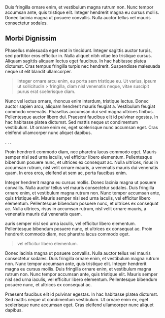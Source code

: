 Duis fringilla ornare enim, et vestibulum magna rutrum non. Nunc tempor accumsan ante, quis tristique elit. Integer hendrerit magna eu cursus mollis. Donec lacinia magna ut posuere convallis. Nulla auctor tellus vel mauris consectetur sodales.

## Morbi Dignissim

Phasellus malesuada eget erat in tincidunt. Integer sagittis auctor turpis, sed porttitor eros efficitur in. Nulla aliquet nibh vitae leo tristique cursus. Aliquam sagittis aliquam lectus eget faucibus. In hac habitasse platea dictumst. Cras tempus fringilla turpis nec hendrerit. Suspendisse malesuada neque ut elit blandit ullamcorper.

> Integer ornare arcu enim, eu porta sem tristique eu. Ut varius, ipsum ut sollicitudin > fringilla, diam nisl venenatis neque, vitae suscipit purus erat scelerisque diam.

Nunc vel lectus ornare, rhoncus enim interdum, tristique lectus. Donec auctor sapien arcu, aliquam hendrerit mauris feugiat a. Vestibulum feugiat commodo venenatis. Phasellus accumsan dui sed magna ultrices finibus. Pellentesque auctor libero dui. Praesent faucibus elit id pulvinar egestas. In hac habitasse platea dictumst. Sed mattis neque ut condimentum vestibulum. Ut ornare enim ex, eget scelerisque nunc accumsan eget. Cras eleifend ullamcorper nunc aliquet dapibus.

. . .

Proin hendrerit commodo diam, nec pharetra lacus commodo eget. Mauris semper nisl sed urna iaculis, vel efficitur libero elementum. Pellentesque bibendum posuere nunc, et ultrices ex consequat ac. Nulla ultrices, risus in accumsan rutrum, nisl velit ornare mauris, a venenatis mauris dui venenatis quam. In eros eros, eleifend at sem ac, porta faucibus enim.

Integer hendrerit magna eu cursus mollis. Donec lacinia magna ut posuere convallis. Nulla auctor tellus vel mauris consectetur sodales. Duis fringilla ornare enim, et vestibulum magna rutrum non. Nunc tempor accumsan ante, quis tristique elit. Mauris semper nisl sed urna iaculis, vel efficitur libero elementum. Pellentesque bibendum posuere nunc, et ultrices ex consequat ac. Nulla ultrices, risus in accumsan rutrum, nisl velit ornare mauris, a venenatis mauris dui venenatis quam.

auris semper nisl sed urna iaculis, vel efficitur libero elementum. Pellentesque bibendum posuere nunc, et ultrices ex consequat ac. Proin hendrerit commodo diam, nec pharetra lacus commodo eget.

> vel efficitur libero elementum.

Donec lacinia magna ut posuere convallis. Nulla auctor tellus vel mauris consectetur sodales. Duis fringilla ornare enim, et vestibulum magna rutrum non. Nunc tempor accumsan ante, quis tristique elit. Integer hendrerit magna eu cursus mollis. Duis fringilla ornare enim, et vestibulum magna rutrum non. Nunc tempor accumsan ante, quis tristique elit. Mauris semper nisl sed urna iaculis, vel efficitur libero elementum. Pellentesque bibendum posuere nunc, et ultrices ex consequat ac.

Praesent faucibus elit id pulvinar egestas. In hac habitasse platea dictumst. Sed mattis neque ut condimentum vestibulum. Ut ornare enim ex, eget scelerisque nunc accumsan eget. Cras eleifend ullamcorper nunc aliquet dapibus.
